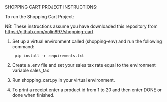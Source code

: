 SHOPPING CART PROJECT INSTRUCTIONS:

To run the Shopping Cart Project:

NB: These instructions assume you have downloaded this repository from https://github.com/nolin897/shopping-cart

1) Set up a virtual environment called (shopping-env) and run the following command: 

        pip install -r requirements.txt

2) Create a .env file and set your sales tax rate equal to the environment variable     sales_tax

3) Run shopping_cart.py in your virtual environment.

4) To print a receipt enter a product id from 1 to 20 and then enter DONE or done when finished.

<!-- To set up and run the Shopping Cart Project:

1) Create and clone shopping-cart repo with 
    
    1) a Readme.md file
    2) a Python .gitignore file
    3) a .env file with your store's sales tax
    4) a requirements.txt file with the python-dotenv package

2) Create shopping_cart.py file in repo including the following code:

        # shopping_cart.py

        products = [
            {"id":1, "name": "Chocolate Sandwich Cookies", "department": "snacks", "aisle": "cookies cakes", "price": 3.50},
            {"id":2, "name": "All-Seasons Salt", "department": "pantry", "aisle": "spices seasonings", "price": 4.99},
            {"id":3, "name": "Robust Golden Unsweetened Oolong Tea", "department": "beverages", "aisle": "tea", "price": 2.49},
            {"id":4, "name": "Smart Ones Classic Favorites Mini Rigatoni With Vodka Cream Sauce", "department": "frozen", "aisle": "frozen meals", "price": 6.99},
            {"id":5, "name": "Green Chile Anytime Sauce", "department": "pantry", "aisle": "marinades meat preparation", "price": 7.99},
            {"id":6, "name": "Dry Nose Oil", "department": "personal care", "aisle": "cold flu allergy", "price": 21.99},
            {"id":7, "name": "Pure Coconut Water With Orange", "department": "beverages", "aisle": "juice nectars", "price": 3.50},
            {"id":8, "name": "Cut Russet Potatoes Steam N' Mash", "department": "frozen", "aisle": "frozen produce", "price": 4.25},
            {"id":9, "name": "Light Strawberry Blueberry Yogurt", "department": "dairy eggs", "aisle": "yogurt", "price": 6.50},
            {"id":10, "name": "Sparkling Orange Juice & Prickly Pear Beverage", "department": "beverages", "aisle": "water seltzer sparkling water", "price": 2.99},
            {"id":11, "name": "Peach Mango Juice", "department": "beverages", "aisle": "refrigerated", "price": 1.99},
            {"id":12, "name": "Chocolate Fudge Layer Cake", "department": "frozen", "aisle": "frozen dessert", "price": 18.50},
            {"id":13, "name": "Saline Nasal Mist", "department": "personal care", "aisle": "cold flu allergy", "price": 16.00},
            {"id":14, "name": "Fresh Scent Dishwasher Cleaner", "department": "household", "aisle": "dish detergents", "price": 4.99},
            {"id":15, "name": "Overnight Diapers Size 6", "department": "babies", "aisle": "diapers wipes", "price": 25.50},
            {"id":16, "name": "Mint Chocolate Flavored Syrup", "department": "snacks", "aisle": "ice cream toppings", "price": 4.50},
            {"id":17, "name": "Rendered Duck Fat", "department": "meat seafood", "aisle": "poultry counter", "price": 9.99},
            {"id":18, "name": "Pizza for One Suprema Frozen Pizza", "department": "frozen", "aisle": "frozen pizza", "price": 12.50},
            {"id":19, "name": "Gluten Free Quinoa Three Cheese & Mushroom Blend", "department": "dry goods pasta", "aisle": "grains rice dried goods", "price": 3.99},
            {"id":20, "name": "Pomegranate Cranberry & Aloe Vera Enrich Drink", "department": "beverages", "aisle": "juice nectars", "price": 4.25}
        ] # based on data from Instacart: https://www.instacart.com/datasets/grocery-shopping-2017

        def to_usd(my_price):
            """
            Converts a numeric value to usd-formatted string, for printing and display purposes.

            Param: my_price (int or float) like 4000.444444

            Example: to_usd(4000.444444)

            Returns: $4,000.44
            """
            return f"${my_price:,.2f}" #> $12,000.71

        # TODO: write some Python code here to produce the desired output

            print(products)

3) Set up a virtual environment called (shopping-env) and run the following command: pip install -r requirements.txt

4) Run shopping_cart.py in your virtual environment

5) To print a receipt enter a product id from 1 to 20 and the enter DONE when finished.

To create the script shopping_cart.py following the below steps: 

1) Begin by pulling in product Id's using a while loop. The while loop will need
    
    1) an input function
    2) a break when the user enters "DONE" or "done"
    3) a way to append inputs using the .append() method.
    4) A way to validate inputs and provide a message if invalid inputs are entered.

2) Once this is completed, print
    1) The name of the store
    2) The store's url
    3) The checkout date and time in YYYY-MM-DD HH:MM AM/PM format

3) Using a for loop, for each selected id in the empty list of selected ids, pull in the matching product's name and price in USD format.

4) For the totals print
    1) The subtotal pretax
    2) The amount of sales tax owed = 8.75% of the subtotal
    3) The after tax total

5) Print a thank you message at the end of the receipt -->
